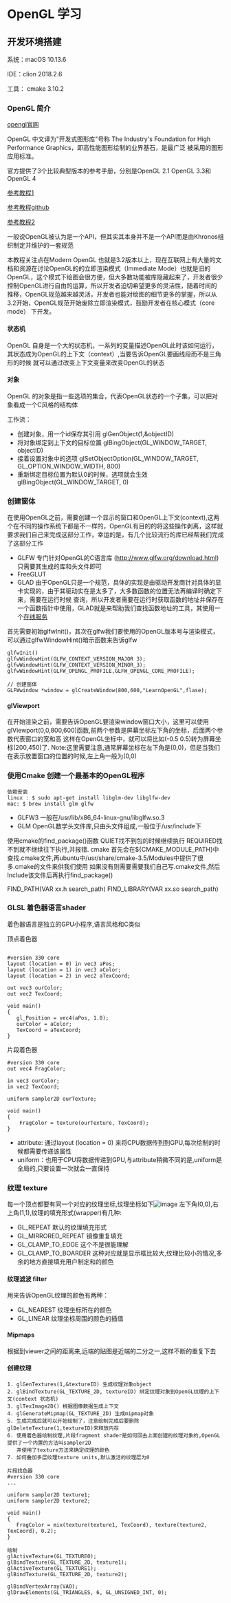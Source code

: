 # OpenGL 学习

## 开发环境搭建
 
 系统：macOS 10.13.6
 
 IDE：clion 2018.2.6
 
 工具： cmake 3.10.2
 
### OpenGL 简介

 [opengl官网](https://www.opengl.org/) 
 
 OpenGL 中文译为"开发式图形库"号称 The Industry's Foundation for High Performance Graphics，即高性能图形绘制的业界基石，是最广泛
 被采用的图形应用标准。
 
 官方提供了3个比较典型版本的参考手册，分别是OpenGL 2.1 OpenGL 3.3和OpenGL 4 
 
 [参考教程1](https://learnopengl.com/)  
 
 [参考教程github](https://github.com/JoeyDeVries/LearnOpenGL)
 
 [参考教程2](https://learnopengl-cn.github.io/)
 
 一般说OpenGL被认为是一个API，但其实其本身并不是一个API而是由Khronos组织制定并维护的一套规范
 
 本教程关注点在Modern OpenGL 也就是3.2版本以上，现在互联网上有大量的文档和资源在讨论OpenGL的的立即渲染模式（Immediate Mode）也就是旧的
 OpenGL，这个模式下绘图会很方便，但大多数功能被库隐藏起来了，开发者很少控制OpenGL进行自由的运算，所以开发者迫切希望更多的灵活性，随着时间的
 推移，OpenGL规范越来越灵活，开发者也能对绘图的细节更多的掌握，所以从3.2开始，OpenGL规范开始废除立即渲染模式，鼓励开发者在核心模式（core mode）
 下开发。
 
 #### 状态机
 OpenGL 自身是一个大的状态机，一系列的变量描述OpenGL此时该如何运行，其状态成为OpenGL的上下文（context）,当要告诉OpenGL要画线段而不是三角形的时候
 就可以通过改变上下文变量来改变OpenGL的状态
 
 #### 对象
 OpenGL 的对象是指一些选项的集合，代表OpenGL状态的一个子集，可以把对象看成一个C风格的结构体
 
 工作流：
 - 创建对象，用一个id保存其引用  glGenObject(1,&objectID)
 - 将对象绑定到上下文的目标位置  glBingObject(GL_WINDOW_TARGET, objectID)
 - 接着设置对象中的选项         glSetObjectOption(GL_WINDOW_TARGET, GL_OPTION_WINDOW_WIDTH, 800)
 - 重新绑定目标位置为默认0的时候，选项就会生效 glBingObject(GL_WINDOW_TARGET, 0)
 
 ### 创建窗体
 在使用OpenGL之前，需要创建一个显示的窗口和OpenGL上下文(context),这两个在不同的操作系统下都是不一样的，OpenGL有目的的将这些操作剥离，这样就
 要求我们自己来完成这部分工作，幸运的是，有几个比较流行的库已经帮我们完成了这部分工作
 * GLFW 专门针对OpenGL的C语言库 (http://www.glfw.org/download.html) 只需要其生成的库和头文件即可
 * FreeGLUT
 * GLAD 由于OpenGL只是一个规范，具体的实现是由驱动开发商针对具体的显卡实现的，由于其驱动实在是太多了，大多数函数的位置无法再编译时确定下来，需要在运行时候
   查询，所以开发者需要在运行时获取函数的地址并保存在一个函数指针中使用，GLAD就是来帮助我们查找函数地址的工具，其使用一个[在线服务](http://glad.dav1d.de/)
         

首先需要初始glfwInit()，其次在glfw我们要使用的OpenGL版本号与渲染模式，可以通过glfwWindowHint()暗示函数来告诉glfw
````
glfwInit()
glfwWindowHint(GLFW_CONTEXT_VERSION_MAJOR 3);
glfwWindowHint(GLFW_CONTEXT_VERSION_MINOR_3);
glfwWindowHint(GLFW_OPENGL_PROFILE,GLFW_OPENGL_CORE_PROFILE);

// 创建窗体
GLFWwindow *window = glCreateWindow(800,600,"LearnOpenGL",flase);
 ````
 
 #### glViewport 
 在开始渲染之前，需要告诉OpenGL要渲染window窗口大小，这里可以使用glViewport(0,0,800,600)函数,前两个参数是屏幕坐标左下角的坐标，后面两个参数代表窗口的宽和高
 这样在OpenGL坐标中，就可以将比如(-0.5 0.5)转为屏幕坐标(200,450)了.
 Note:这里需要注意,通常屏幕坐标在左下角是(0,0)，但是当我们在表示放置窗口的位置的时候,左上角一般为(0,0)
 
 
 ### 使用Cmake 创建一个最基本的OpenGL程序
 ````
 依赖安装 
 linux : $ sudo apt-get install libglm-dev libglfw-dev 
 mac: $ brew install glm glfw
 ````
 * GLFW3  一般在/usr/lib/x86_64-linux-gnu/libglfw.so.3
 * GLM OpenGL数学头文件库,只由头文件组成,一般位于/usr/include下
 
 使用cmake的find_package()函数 QUIET找不到包的时候继续执行 REQUIRED找不到就不继续往下执行,并报错.
 cmake 首先会在${CMAKE_MODULE_PATH}中查找.cmake文件,再ubuntu中/usr/share/cmake-3.5/Modules中提供了很多.cmake的文件来供我们使用
 如果没有则需要需要我们自己写.cmake文件,然后Include该文件后再执行find_package()
 
 FIND_PATH(VAR xx.h search_path) 
 FIND_LIBRARY(VAR xx.so search_path)
 
 
 ### GLSL 着色器语言shader
 着色器语言是独立的GPU小程序,语言风格和C类似
 
 顶点着色器
 ````
 
#version 330 core
layout (location = 0) in vec3 aPos;
layout (location = 1) in vec3 aColor;
layout (location = 2) in vec2 aTexCoord;

out vec3 ourColor;
out vec2 TexCoord;

void main()
{
    gl_Position = vec4(aPos, 1.0);
    ourColor = aColor;
    TexCoord = aTexCoord;
}
 ````
 片段着色器
 ````
 #version 330 core
 out vec4 FragColor;
   
 in vec3 ourColor;
 in vec2 TexCoord;
 
 uniform sampler2D ourTexture;
 
 void main()
 {
     FragColor = texture(ourTexture, TexCoord);
 }
 ````
 * attribute: 通过layout (location = 0) 来将CPU数据传到到GPU,每次绘制的时候都需要传递该属性
 * uniform：也用于CPU将数据传递到GPU,与attribute稍微不同的是,uniform是全局的,只要设置一次就会一直保持
 
 ### 纹理 texture
 每一个顶点都要有同一个对应的纹理坐标,纹理坐标如下![image](resources/images/tex_coords.png)
 左下角(0,0),右上角(1,1),纹理的填充形式(wrapper)有几种:
 * GL_REPEAT 默认的纹理填充形式
 * GL_MIRRORED_REPEAT 镜像重复填充
 * GL_CLAMP_TO_EDGE 这个不是很能理解
 * GL_CLAMP_TO_BOARDER 这种对应就是显示框比较大,纹理比较小的情况,多余的地方直接填充用户制定和的颜色
 
 #### 纹理滤波 filter 
 用来告诉OpenGL纹理的颜色有两种：
 * GL_NEAREST 纹理坐标所在的颜色
 * GL_LINEAR 纹理坐标周围的颜色的插值
 
 #### Mipmaps
 根据到viewer之间的距离来,远端的贴图是近端的二分之一,这样不断的重复下去
 
 #### 创建纹理
 ````
 1. glGenTextures(1,&textureID) 生成纹理对象object
 2. glBindTexture(GL_TEXTURE_2D, textureID) 绑定纹理对象到OpenGL纹理的上下文(context 状态机)
 3. glTexImage2D() 根据图像数据生成上下文
 4. glGenerateMipmap(GL_TEXTURE_2D) 生成mipmap对象
 5. 生成完成后就可以开始绘制了，注意绘制完成后要删除glDeleteTexture(1,textureID)来释放内存
 6. 使用着色器绘制纹理,片段fragment shader是如何回去上面创建的纹理对象的,OpenGL提供了一个内置的方法叫sampler2D
    并使用了texture方法来确定纹理的颜色
 7. 如何叠加多层纹理texture units,默认激活的纹理层为0
 
片段找色器
#version 330 core
...

uniform sampler2D texture1;
uniform sampler2D texture2;

void main()
{
    FragColor = mix(texture(texture1, TexCoord), texture(texture2, TexCoord), 0.2);
}

绘制
glActiveTexture(GL_TEXTURE0);
glBindTexture(GL_TEXTURE_2D, texture1);
glActiveTexture(GL_TEXTURE1);
glBindTexture(GL_TEXTURE_2D, texture2);

glBindVertexArray(VAO);
glDrawElements(GL_TRIANGLES, 6, GL_UNSIGNED_INT, 0); 

 ````
 
### 
